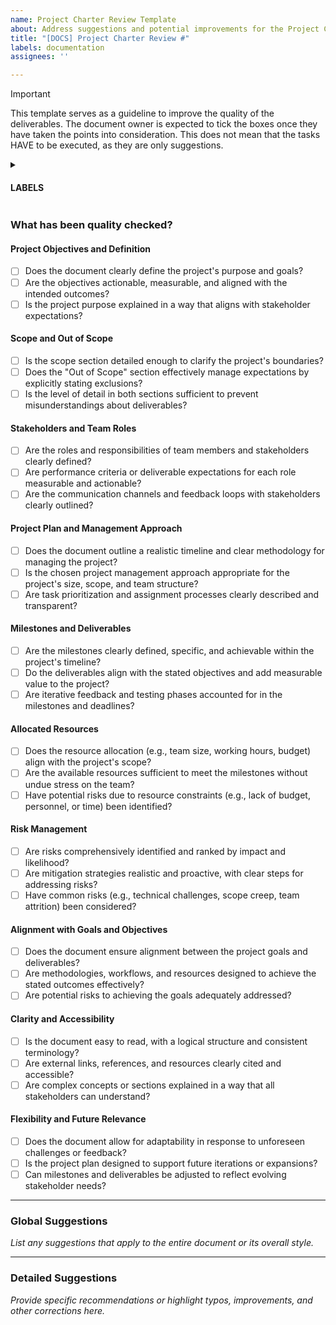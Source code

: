 ```yaml
---
name: Project Charter Review Template
about: Address suggestions and potential improvements for the Project Charter
title: "[DOCS] Project Charter Review #"
labels: documentation
assignees: ''

---
```


> [!IMPORTANT]
> This template serves as a guideline to improve the quality of the deliverables. The document owner is expected to tick the boxes once they have taken the points into consideration. This does not mean that the tasks HAVE to be executed, as they are only suggestions.

<details>
<summary>
<h4>LABELS</h4>  
</summary>
  
#### Text Format
- **Bold**: replaced word in original text
- Normal: Citation from original text
- *Italic*: Comment
- ~~strikethrough~~: Original text to remove

#### Suggestions
- IMPROVEMENT: something to add, to be defined by document owner
- TYPO: a suggestion for correcting a found typo

</details>

### What has been quality checked?

#### **Project Objectives and Definition**

- [ ] Does the document clearly define the project's purpose and goals?
- [ ] Are the objectives actionable, measurable, and aligned with the intended outcomes?
- [ ] Is the project purpose explained in a way that aligns with stakeholder expectations?

#### **Scope and Out of Scope**

- [ ] Is the scope section detailed enough to clarify the project's boundaries?
- [ ] Does the "Out of Scope" section effectively manage expectations by explicitly stating exclusions?
- [ ] Is the level of detail in both sections sufficient to prevent misunderstandings about deliverables?

#### **Stakeholders and Team Roles**

- [ ] Are the roles and responsibilities of team members and stakeholders clearly defined?
- [ ] Are performance criteria or deliverable expectations for each role measurable and actionable?
- [ ] Are the communication channels and feedback loops with stakeholders clearly outlined?

#### **Project Plan and Management Approach**

- [ ] Does the document outline a realistic timeline and clear methodology for managing the project?
- [ ] Is the chosen project management approach appropriate for the project's size, scope, and team structure?
- [ ] Are task prioritization and assignment processes clearly described and transparent?

#### **Milestones and Deliverables**

- [ ] Are the milestones clearly defined, specific, and achievable within the project's timeline?
- [ ] Do the deliverables align with the stated objectives and add measurable value to the project?
- [ ] Are iterative feedback and testing phases accounted for in the milestones and deadlines?

#### **Allocated Resources**

- [ ] Does the resource allocation (e.g., team size, working hours, budget) align with the project's scope?
- [ ] Are the available resources sufficient to meet the milestones without undue stress on the team?
- [ ] Have potential risks due to resource constraints (e.g., lack of budget, personnel, or time) been identified?

#### **Risk Management**

- [ ] Are risks comprehensively identified and ranked by impact and likelihood?
- [ ] Are mitigation strategies realistic and proactive, with clear steps for addressing risks?
- [ ] Have common risks (e.g., technical challenges, scope creep, team attrition) been considered?

#### **Alignment with Goals and Objectives**

- [ ] Does the document ensure alignment between the project goals and deliverables?
- [ ] Are methodologies, workflows, and resources designed to achieve the stated outcomes effectively?
- [ ] Are potential risks to achieving the goals adequately addressed?

#### **Clarity and Accessibility**

- [ ] Is the document easy to read, with a logical structure and consistent terminology?
- [ ] Are external links, references, and resources clearly cited and accessible?
- [ ] Are complex concepts or sections explained in a way that all stakeholders can understand?

#### **Flexibility and Future Relevance**

- [ ] Does the document allow for adaptability in response to unforeseen challenges or feedback?
- [ ] Is the project plan designed to support future iterations or expansions?
- [ ] Can milestones and deliverables be adjusted to reflect evolving stakeholder needs?

---

### **Global Suggestions**

*List any suggestions that apply to the entire document or its overall style.*

---

### **Detailed Suggestions**

*Provide specific recommendations or highlight typos, improvements, and other corrections here.*
